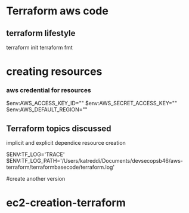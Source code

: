 # Terraform aws code

## terraform lifestyle
terraform init
terraform fmt


# creating resources 



### aws credential for resources

$env:AWS_ACCESS_KEY_ID="<your-access-key-id>"
$env:AWS_SECRET_ACCESS_KEY="<your-secret-access-key>"
$env:AWS_DEFAULT_REGION="<your-region>"

## Terraform topics discussed
implicit and explicit dependice
resource creation

$ENV:TF_LOG='TRACE'
$ENV:TF_LOG_PATH='/Users/katreddi/Documents/devsecopsb46/aws-terraform/terraformbasecode/terraform.log'

#create another version 
# ec2-creation-terraform
